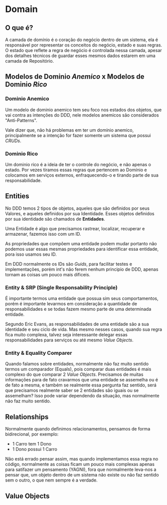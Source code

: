 # Domain

## O que é?
A camada de domínio é o coração do negócio dentro de um sistema, ela é responsável por representar os conceitos do negócio, estado e suas regras. O estado que reflete a regra de negócio é controlada nessa camada, apesar dos detalhes técnicos de guardar esses mesmos dados estarem em uma camada de Repositório.

## Modelos de Dominio _Anemico_ x Modelos de Dominio _Rico_

### Dominio Anemico
Um modelo de dominio anemico tem seu foco nos estados dos objetos, que vai contra as intenções do DDD, nele modelos anemicos são considerados "Anti-Patterns".

Vale dizer que, não há problemas em ter um domínio anemico, principalmente se a intenção for fazer somente um sistema que possui _CRUDs_.

### Dominio Rico
Um dominio rico é a ideia de ter o controle do negócio, e não apenas o estado. Por vezes tiramos essas regras que pertencem ao Domínio e colocamos em serviços externos, enfraquecendo-o e tirando parte de sua responsabilidade.


## Entities
No DDD temos 2 tipos de objetos, aqueles que são definidos por seus Valores, e aqueles definidos por sua Identidade. Esses objetos definidos por sua identidade são chamados de **Entidades**.

Uma Entidade é algo que precisamos rastrear, localizar, recuperar e armazenar, fazemos isso com um ID.

As propriedades que compõem uma entidade podem mudar portanto não podemos usar essas mesmas propriedades para identificar essa entidade, pora isso usamos seu ID.

Em DDD normalmente os IDs são _Guids_, para facilitar testes e implementações, porém int's não ferem nenhum principio de DDD, apenas tornam as coisas um pouco mais dificeis.

### Entity & SRP (Single Responsability Principle)
É importante termos uma entidade que possua sim seus comportamentos, porém é importante levarmos em consideração a quantidade de responsabilidades e se todas fazem mesmo parte de uma determinada entidade.

Segundo Eric Evans, as responsabilidades de uma entidade são a sua identidade e seu ciclo de vida. Mas mesmo nesses casos, quando sua regra fica muito complexa, talvez seja interessante delegar essas responsabilidades para serviços ou até mesmo _Value Objects_.

### Entity & Equality Comparer
Quando falamos sobre entidades, normalmente não faz muito sentido termos um comparador (Equals), pois comparar duas entidades é mais complexo do que comparar 2 _Value Objects_. Precisamos de muitas informações para de fato cravarmos que uma entidade se assemelha ou é de fato a mesma, e também se realmente essa pergunta faz sentido, será que precisamos realmente saber se 2 entidades são iguais ou se assemelham? Isso pode variar dependendo da situação, mas normalmente não faz muito sentido.

## Relationships
Normalmente quando definimos relacionamentos, pensamos de forma bidirecional, por exemplo:
  - 1 Carro tem 1 Dono
  - 1 Dono possui 1 Carro

Não está errado pensar assim, mas quando implementamos essa regra no código, normalmente as coisas ficam um pouco mais complexas apenas para satifazer um pensamento (YAGNI), fora que normalmente leva-nos a pensar que, um objeto dentro de um sistema não existe ou não faz sentido sem o outro, o que nem sempre é a verdade.

## Value Objects
